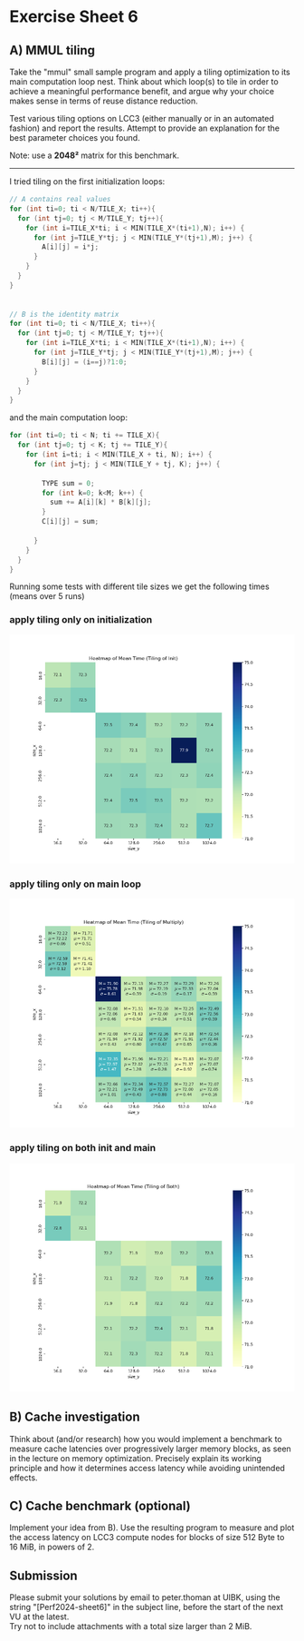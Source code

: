 Exercise Sheet 6
================

A) MMUL tiling
--------------

Take the "mmul" small sample program and apply a tiling optimization to its main computation loop nest.
Think about which loop(s) to tile in order to achieve a meaningful performance benefit, and argue why your choice makes sense in terms of reuse distance reduction.

Test various tiling options on LCC3 (either manually or in an automated fashion) and report the results. Attempt to provide an explanation for the best parameter choices you found.

Note: use a **2048²** matrix for this benchmark.

---

I tried tiling on the first initialization loops:

```c
// A contains real values
for (int ti=0; ti < N/TILE_X; ti++){
  for (int tj=0; tj < M/TILE_Y; tj++){
    for (int i=TILE_X*ti; i < MIN(TILE_X*(ti+1),N); i++) {
      for (int j=TILE_Y*tj; j < MIN(TILE_Y*(tj+1),M); j++) {
        A[i][j] = i*j;
      }
    }
  }
}


// B is the identity matrix
for (int ti=0; ti < N/TILE_X; ti++){
  for (int tj=0; tj < M/TILE_Y; tj++){
    for (int i=TILE_X*ti; i < MIN(TILE_X*(ti+1),N); i++) {
      for (int j=TILE_Y*tj; j < MIN(TILE_Y*(tj+1),M); j++) {
        B[i][j] = (i==j)?1:0;
      }
    }
  }
}
``` 


and the main computation loop:

```c
for (int ti=0; ti < N; ti += TILE_X){
  for (int tj=0; tj < K; tj += TILE_Y){
    for (int i=ti; i < MIN(TILE_X + ti, N); i++) {
      for (int j=tj; j < MIN(TILE_Y + tj, K); j++) {

        TYPE sum = 0;
        for (int k=0; k<M; k++) {
          sum += A[i][k] * B[k][j];
        }
        C[i][j] = sum;

      }
    }
  }
}
```

Running some tests with different tile sizes we get the following times (means over 5 runs)

### apply tiling only on initialization
![](./mmul/init.png) 
### apply tiling only on main loop 
![](./mmul/mult.png) 
### apply tiling on both init and main
![](./mmul/both.png) 



B) Cache investigation
----------------------

Think about (and/or research) how you would implement a benchmark to measure cache latencies over progressively larger memory blocks, as seen in the lecture on memory optimization. Precisely explain its working principle and how it determines access latency while avoiding unintended effects.


C) Cache benchmark (optional)
-----------------------------

Implement your idea from B). Use the resulting program to measure and plot the access latency on LCC3 compute nodes for blocks of size 512 Byte to 16 MiB, in powers of 2.


Submission
----------
Please submit your solutions by email to peter.thoman at UIBK, using the string "[Perf2024-sheet6]" in the subject line, before the start of the next VU at the latest.  
Try not to include attachments with a total size larger than 2 MiB.

